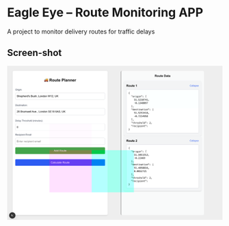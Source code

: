 # Eagle Eye – Route Monitoring APP

A project to monitor delivery routes for traffic delays

## Screen-shot

![Eagle Eye Logo](https://github.com/geob70/route-tracker-ui/blob/main/assets/eagle-eye-ui.png)
